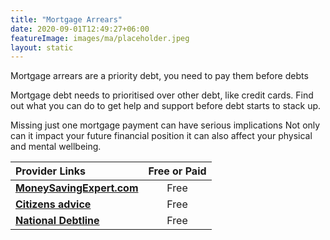 ```yaml
---
title: "Mortgage Arrears"
date: 2020-09-01T12:49:27+06:00
featureImage: images/ma/placeholder.jpeg
layout: static
---
```


Mortgage arrears are a priority debt, you need to pay them before debts

Mortgage debt needs to prioritised over other debt, like credit cards. Find out what you can do to get help and support before debt starts to stack up.

Missing just one mortgage payment can have serious implications Not only can it impact your future financial position it can also affect your physical and mental wellbeing.

| Provider Links      | Free or Paid  |  
| :-----------          | :--------------:      |  
| [**MoneySavingExpert.com**](https://www.moneysavingexpert.com/mortgages/mortgage-arrears-help/) | Free  | 
| [**Citizens advice**](https://www.citizensadvice.org.uk/debt-and-money/help-with-debt/dealing-with-urgent-debts/dealing-with-mortgage-arrears/) | Free  | 
| [**National Debtline**](https://www.nationaldebtline.org/fact-sheet-library/mortgage-arrears-ew/) | Free  | 
  

<br/><br/>






